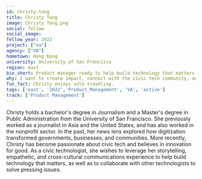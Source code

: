 ```yaml
---
id: christy-tong
title: Christy Tong
image: Christy Tong.png
social: fellow
social_image:
fellow_year: 2022
project: ["va"]
agency: ["VA"]
hometown: Hong Kong
university: University of San Francisco
region: east
bio_short: Product manager ready to help build technology that matters 
why: I want to create impact, connect with the civic tech community, and hopefully become an advocate to influence others. 
fun_fact: Christy enjoys solo traveling.
tags: ['east', '2022','Product_Management', 'VA', 'active']
track: ['Product Management']
---
```


Christy holds a bachelor's degree in Journalism and a Master's degree in Public Administration from the University of San Francisco. She previously worked as a journalist in Asia and the United States, and has also worked in the nonprofit sector. In the past, her news lens explored how digitization transformed governments, businesses, and communities. More recently, Christy has become passionate about civic tech and believes in innovation for good. As a civic technologist, she wishes to leverage her storytelling, empathetic, and cross-cultural communications experience to help build technology that matters, as well as to collaborate with other technologists to solve pressing issues.
